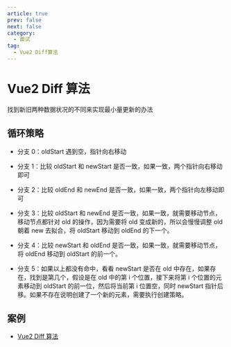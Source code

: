 ```yaml
---
article: true
prev: false
next: false
category:
  - 面试
tag:
  - Vue2 Diff算法
---
```


# Vue2 Diff 算法

找到新旧两种数据状况的不同来实现最小量更新的办法

<!-- more -->

## 循环策略

- 分支 0：oldStart 遇到空，指针向右移动

- 分支 1：比较 oldStart 和 newStart 是否一致，如果一致，两个指针向右移动即可

- 分支 2：比较 oldEnd 和 newEnd 是否一致，如果一致，两个指针向左移动即可

- 分支 3：比较 oldStart 和 newEnd 是否一致，如果一致，就需要移动节点，移动节点都针对 old 的操作，因为需要将 old 变成新的，所以会慢慢调整 old 朝着 new 去拟合，将 oldStart 移动到 oldEnd 的下一个。

- 分支 4：比较 newStart 和 oldEnd 是否一致，如果一致，就需要移动节点，将 oldEnd 移动到 oldStart 的前一个。

- 分支 5：如果以上都没有命中，看看 newStart 是否在 old 中存在，如果存在，找到是第几个，假设是在 old 中的第 i 个位置，接下来将第 i 个位置的元素移动到 oldStart 的前一位，然后将当前第 i 位置空，同时 newStart 指针后移。如果不存在说明创建了一个新的元素，需要执行创建策略。

## 案例

- [Vue2 Diff 算法](https://juejin.cn/post/7273018561967816738?searchId=2023102218541306A8F5A1C74DD1B206F5)
